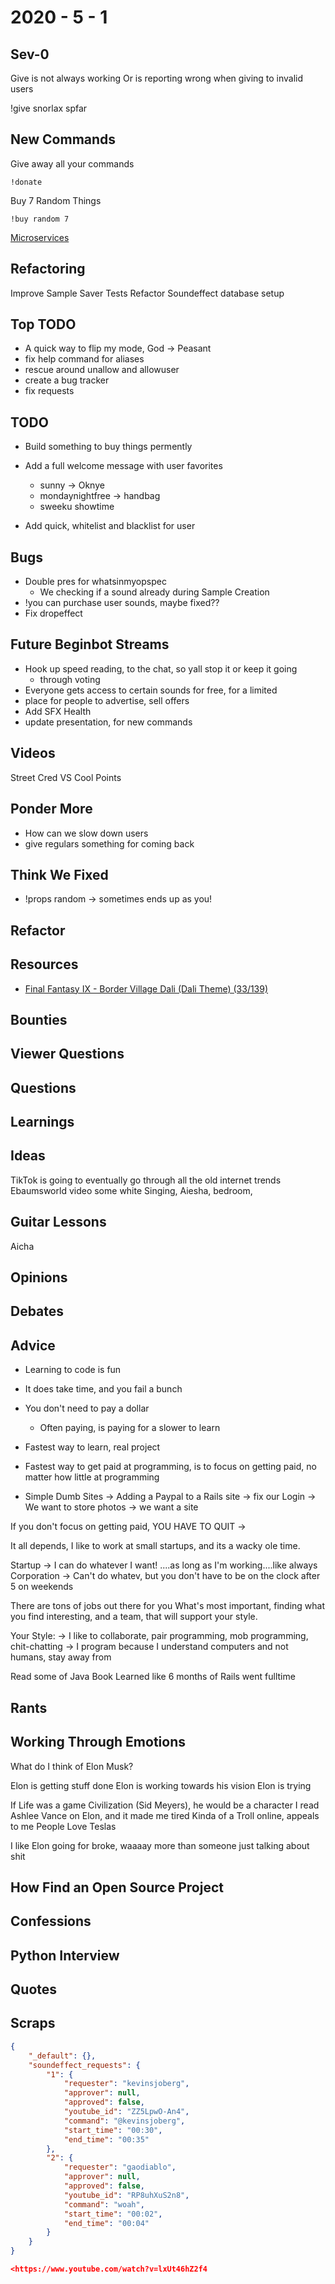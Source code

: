 # 2020 - 5 - 1

## Sev-0

Give is not always working
Or is reporting wrong when giving to invalid users

!give snorlax spfar

## New Commands

Give away all your commands

```twitch
!donate
```

Buy 7 Random Things

```twitch
!buy random 7
```

[Microservices](https://www.youtube.com/watch?v=y8OnoxKotPQ&t=)

## Refactoring

Improve Sample Saver Tests
Refactor Soundeffect database setup

## Top TODO

- A quick way to flip my mode, God -> Peasant
- fix help command for aliases
- rescue around unallow and allowuser
- create a bug tracker
- fix requests

## TODO

- Build something to buy things permently
- Add a full welcome message with user favorites
  - sunny -> Oknye
  - mondaynightfree -> handbag
  - sweeku showtime

- Add quick, whitelist and blacklist for user

## Bugs

- Double pres for whatsinmyopspec
  - We checking if a sound already during Sample Creation
- !you can purchase user sounds, maybe fixed??
- Fix dropeffect

## Future Beginbot Streams

- Hook up speed reading, to the chat, so yall stop it or keep it going
  - through voting
- Everyone gets access to certain sounds for free, for a limited
- place for people to advertise, sell offers
- Add SFX Health
- update presentation, for new commands

## Videos

Street Cred VS Cool Points

## Ponder More

- How can we slow down users
- give regulars something for coming back

## Think We Fixed

- !props random -> sometimes ends up as you!

## Refactor

## Resources

- [Final Fantasy IX - Border Village Dali (Dali Theme) (33/139)](https://www.youtube.com/watch?v=xw6y1Wf-IkE)

## Bounties

## Viewer Questions

## Questions

## Learnings

## Ideas

TikTok is going to eventually go through all the old internet trends
Ebaumsworld video some white Singing, Aiesha, bedroom,

## Guitar Lessons

Aicha

## Opinions

## Debates

## Advice

- Learning to code is fun
- It does take time, and you fail a bunch
- You don't need to pay a dollar
  - Often paying, is paying for a slower to learn
- Fastest way to learn, real project

- Fastest way to get paid at programming, is to focus
  on getting paid, no matter how little at programming

- Simple Dumb Sites
  -> Adding a Paypal to a Rails site
  -> fix our Login
  -> We want to store photos
  -> we want a site

If you don't focus on getting paid, YOU HAVE TO QUIT
->

It all depends, I like to work at small startups, and its
a wacky ole time.

Startup
  -> I can do whatever I want! ....as long as I'm working....like always
Corporation
  -> Can't do whatev, but you don't have to be on the clock after 5 on weekends

There are tons of jobs out there for you
What's most important, finding what you find
interesting, and a team, that will support
your style.

Your Style:
  -> I like to collaborate, pair programming, mob programming, chit-chatting
  -> I program because I understand computers and not humans, stay away from

Read some of Java Book
Learned like 6 months of Rails
went fulltime

## Rants

## Working Through Emotions

What do I think of Elon Musk?

Elon is getting stuff done
Elon is working towards his vision
Elon is trying

If Life was a game Civilization (Sid Meyers), he would be a character
I read Ashlee Vance on Elon, and it made me tired
Kinda of a Troll online, appeals to me
People Love Teslas

I like Elon going for broke, waaaay more than
someone just talking about shit

## How Find an Open Source Project

## Confessions

## Python Interview

## Quotes

## Scraps

```json
{
    "_default": {},
    "soundeffect_requests": {
        "1": {
            "requester": "kevinsjoberg",
            "approver": null,
            "approved": false,
            "youtube_id": "ZZ5LpwO-An4",
            "command": "@kevinsjoberg",
            "start_time": "00:30",
            "end_time": "00:35"
        },
        "2": {
            "requester": "gaodiablo",
            "approver": null,
            "approved": false,
            "youtube_id": "RP8uhXuS2n8",
            "command": "woah",
            "start_time": "00:02",
            "end_time": "00:04"
        }
    }
}

<https://www.youtube.com/watch?v=lxUt46hZ2f4
